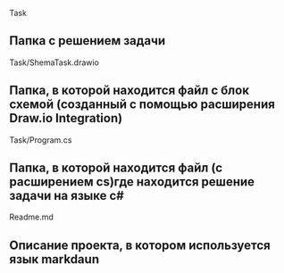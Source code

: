 <a style="text-decoration: none" href = "Task/">Task</a> <h2>Папка c решением задачи</h2>


<a style="text-decoration: none" href = "Task/ShemaTask.drawio">Task/ShemaTask.drawio</a> <h2>Папка, в которой находится файл с блок схемой (созданный с помощью расширения Draw.io Integration)</h2> 

<a style="text-decoration: none" href = "Tack/ArrayFormating/program.cs">Task/Program.cs</a> <h2>Папка, в которой находится файл (c расширением cs)где находится решение задачи на языке c#</h2>

<a style="text-decoration: none" href = "Readme.md"> Readme.md</a><h2> Описание проекта, в котором используется язык markdaun</h2>
